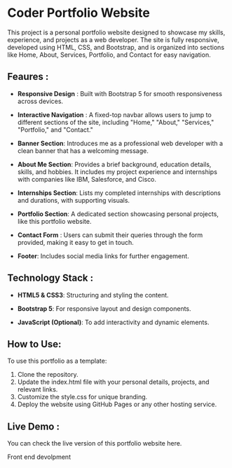 # Coder Portfolio Website 

This project is a personal portfolio website designed to showcase my skills, experience, and projects as a web developer. The site is fully responsive, developed using HTML, CSS, and Bootstrap, and is organized into sections like Home, About, Services, Portfolio, and Contact for easy navigation.

## Feaures :

- __Responsive Design__ : Built with Bootstrap 5 for smooth responsiveness across devices.
  
- __Interactive Navigation__ : A fixed-top navbar allows users to jump to different sections of the site, including "Home," "About," "Services," "Portfolio," and "Contact."
  
- __Banner Section__: Introduces me as a professional web developer with a clean banner that has a welcoming message.
  
- __About Me Section__: Provides a brief background, education details, skills, and hobbies. It includes my project experience and internships with companies like IBM, Salesforce, and Cisco.
  
- __Internships Section__: Lists my completed internships with descriptions and durations, with supporting visuals.
  
- __Portfolio Section__: A dedicated section showcasing personal projects, like this portfolio website.
- __Contact Form__ : Users can submit their queries through the form provided, making it easy to get in touch.
  
- __Footer__: Includes social media links for further engagement.

## Technology Stack :

- __HTML5 & CSS3__: Structuring and styling the content.
  
- __Bootstrap 5__: For responsive layout and design components.
  
- __JavaScript (Optional)__: To add interactivity and dynamic elements.

## How to Use:

To use this portfolio as a template:

1. Clone the repository.
2. Update the index.html file with your personal details, projects, and relevant links.
3. Customize the style.css for unique branding.
4. Deploy the website using GitHub Pages or any other hosting service.

## Live Demo :

You can check the live version of this portfolio website here.


Front end devolpment 
